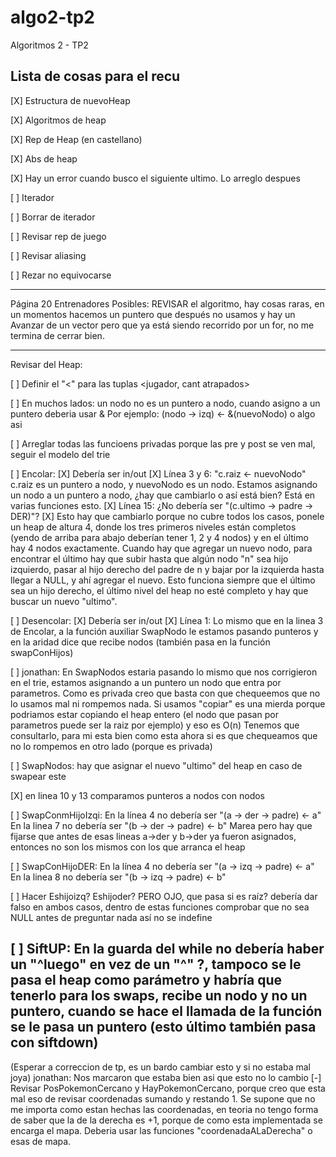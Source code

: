# algo2-tp2
Algoritmos 2 - TP2

## Lista de cosas para el recu

[X] Estructura de nuevoHeap

[X] Algoritmos de heap

[X] Rep de Heap (en castellano)

[X] Abs de heap

[X] Hay un error cuando busco el siguiente ultimo. Lo arreglo despues

[ ] Iterador

[ ] Borrar de iterador

[ ] Revisar rep de juego

[ ] Revisar aliasing

[ ] Rezar no equivocarse

-----
Página 20 Entrenadores Posibles: REVISAR el algoritmo, hay cosas raras, en un momentos hacemos un puntero que después no usamos y hay un Avanzar de un vector pero que ya está siendo recorrido por un for, no me termina de cerrar bien.

-----
Revisar del Heap:

[ ] Definir el "<" para las tuplas <jugador, cant atrapados> 

[ ] En muchos lados: un nodo no es un puntero a nodo, cuando asigno a un puntero deberia usar &
	Por ejemplo:   (nodo → izq) ← &(nuevoNodo)    o algo asi

[ ] Arreglar todas las funcioens privadas porque las pre y post se ven mal, seguir el modelo del trie

[ ] Encolar:
	[X] Debería ser in/out
	[X] Línea 3 y 6: "c.raiz <- nuevoNodo" c.raiz es un puntero a nodo, y nuevoNodo es un nodo. Estamos asignando un nodo a un puntero a nodo, ¿hay que cambiarlo o así está bien? Está en varias funciones esto.
	[X] Línea 15: ¿No debería ser "(c.ultimo -> padre -> DER)"?
	[X] Esto hay que cambiarlo porque no cubre todos los casos, ponele un heap de altura 4, donde los tres primeros niveles están completos (yendo de arriba para abajo deberían tener 1, 2 y 4 nodos) y en el último hay 4 nodos exactamente. Cuando hay que agregar un nuevo nodo, para encontrar el último hay que subir hasta que algún nodo "n" sea hijo izquierdo, pasar al hijo derecho del padre de n y bajar por la izquierda hasta llegar a NULL, y ahí agregar el nuevo. Esto funciona siempre que el último sea un hijo derecho, el último nivel del heap no esté completo y hay que buscar un nuevo "ultimo".

[ ] Desencolar:
	[X] Debería ser in/out
	[X] Línea 1: Lo mismo que en la linea 3 de Encolar, a la función auxiliar SwapNodo le estamos pasando punteros y en la aridad dice que recibe nodos (también pasa en la función swapConHijos)

[ ]
jonathan:
En SwapNodos estaria pasando lo mismo que nos corrigieron en el trie, estamos asignando a un puntero un nodo que entra por parametros. 
Como es privada creo que basta con que chequeemos que no lo usamos mal ni rompemos nada. Si usamos "copiar" es una mierda porque podriamos estar copiando el heap entero (el nodo que pasan por parametros puede ser la raiz por ejemplo) y eso es O(n)
Tenemos que consultarlo, para mi esta bien como esta ahora si es que chequeamos que no lo rompemos en otro lado (porque es privada)




[ ] SwapNodos: hay que asignar el nuevo "ultimo" del heap en caso de swapear este 

[X] en linea 10 y 13 comparamos punteros a nodos con nodos

[ ] SwapConmHijoIzqi: En la línea 4 no debería ser "(a -> der -> padre) <- a"
		      En la linea 7 no debería ser "(b -> der -> padre) <- b"
			Marea pero hay que fijarse que antes de esas lineas a->der y b->der ya fueron asignados, entonces no son los mismos con los que arranca el heap

[ ] SwapConHijoDER: En la línea 4 no debería ser "(a -> izq -> padre) <- a"
		      En la linea 8 no debería ser "(b -> izq -> padre) <- b"

[ ] Hacer Eshijoizq? Eshijoder? PERO OJO, que pasa si es raíz? debería dar falso en ambos casos, dentro de estas funciones comprobar que no sea NULL antes de preguntar nada así no se indefine


[ ] SiftUP: En la guarda del while no debería haber un "^luego" en vez de un "^" ?, tampoco se le pasa el heap como parámetro y habría que tenerlo para los swaps, recibe un nodo y no un puntero, cuando se hace el llamada de la función se le pasa un puntero (esto último también pasa con siftdown)
----
(Esperar a correccion de tp, es un bardo cambiar esto y si no estaba mal joya)
jonathan: Nos marcaron que estaba bien asi que esto no lo cambio
[-] Revisar PosPokemonCercano y HayPokemonCercano, porque creo que esta mal eso de revisar coordenadas sumando y restando 1.
Se supone que no me importa como estan hechas las coordenadas, en teoria no tengo forma de saber que la de la derecha es +1,
porque de como esta implementada se encarga el mapa. Deberia usar las funciones "coordenadaALaDerecha" o esas de mapa.
